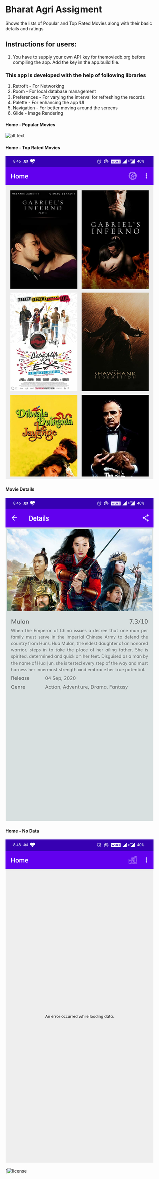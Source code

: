 # Bharat Agri Assigment
Shows the lists of Popular and Top Rated Movies along with their basic details and ratings

## Instructions for users: 
1) You have to supply your own API key for themoviedb.org before compiling the app. Add the key in the app.build file.

### This app is developed with the help of following libraries
1) Retrofit - For Networking
2) Room - For local database management
3) Preferences - For varying the interval for refreshing the records
4) Palette - For enhancing the app UI
5) Navigation - For better moving around the screens
6) Glide - Image Rendering

#### Home - Popular Movies
![alt text](https://github.com/desaichirag06/BharaAgriAssigment/blob/master/images/Home%20Popular.png)

#### Home - Top Rated Movies
![alt text](https://github.com/desaichirag06/BharaAgriAssigment/blob/master/images/Home%20Top%20Rated.png)

#### Movie Details
![alt text](https://github.com/desaichirag06/BharaAgriAssigment/blob/master/images/Movie%20Detail.png)

#### Home - No Data
![alt text](https://github.com/desaichirag06/BharaAgriAssigment/blob/master/images/Data%20Error.png)


[![license](https://github.com/desaichirag06/BharaAgriAssigment/blob/master/LICENSE)
